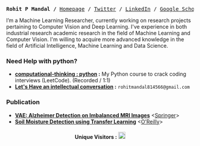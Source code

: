 
  
  <p><pre align="center">
<strong>Rohit P Mandal /</strong> <a href="https://xiaowuc2.vercel.app">​Homepage​</a> / <a href="https://twitter.com/xiaowuc2">Twitter</a> / <a href="https://linkedin.com/in/xiaowuc2">​LinkedIn​</a> / <a href="https://scholar.google.com/citations?user=iHd8-ZkAAAAJ&hl=en">​Google Scholar​</a> / <a href="https://leetcode.com/xiaowuc2">​LeetCode​</a> / <a href="https://www.youtube.com/channel/UCX7oe66V8zyFpAJyMfPL9VA">​YouTube​</a></pre></p>

 I’m a Machine Learning Researcher, currently working on research  projects pertaining to Computer Vision and Deep Learning.  I've experience in both industrial research academic research in  the field of Machine Learning and Computer Vision. I'm willing to acquire more advanced knowledge in the field of Artificial Intelligence, Machine Learning and Data Science.


### Need Help with python?
- **[computational-thinking : python](https://xiaowuc2.vercel.app/posts/computational-thinking-python) :** My Python course to crack coding interviews (LeetCode). (Recorded / 1:1)
- **[Let's Have an intellectual conversation](https://www.linkedin.com/in/xiaowuc2/) :** `rohitmandal814566@gmail.com`


### Publication ​
   - **[VAE: Alzheimer Detection on Imbalanced MRI Images](https://github.com/xiaowuc2/VAE-Alzheimer-Detection-Using-Imbalanced-MRI-Images)**  <[Springer](https://link.springer.com/chapter/10.1007/978-981-19-1657-1_14)>
   - **[Soil Moisture Detection using Transfer Learning]()** <[O’Reilly](https://www.oreilly.com/library/view/intelligent-decision-support/9781119896432/c10.xhtml)>

<h4 align="center">
<p align="center">
Unique Visitors : <td><img src="https://profile-counter.glitch.me/xiaowuc2/count.svg" alt="Visitors" height="19" /></td>
</p>
